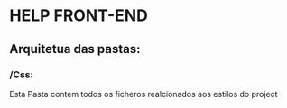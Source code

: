 # HELP FRONT-END



## Arquitetua das pastas:

### /Css:  
Esta Pasta contem todos os ficheros realcionados aos estilos do project
